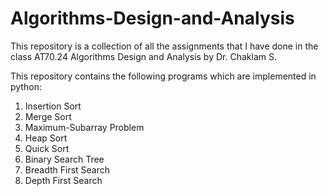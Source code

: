 # Algorithms-Design-and-Analysis

This repository is a collection of all the assignments that I have done in the class AT70.24 Algorithms Design and Analysis by Dr. Chaklam S.

This repository contains the following programs which are implemented in python:

1. Insertion Sort
2. Merge Sort
3. Maximum-Subarray Problem
4. Heap Sort
5. Quick Sort
6. Binary Search Tree
7. Breadth First Search
8. Depth First Search
